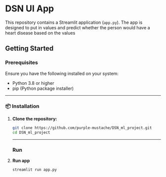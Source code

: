 # DSN UI App

This repository contains a Streamlit application (`app.py`). The app is designed to put in values and predict whether the person would have a heart disease based on the values

## Getting Started

### Prerequisites

Ensure you have the following installed on your system:

- Python 3.8 or higher  
- pip (Python package installer)  

---

### 📦 Installation

1. **Clone the repository:**

   ```bash
   git clone https://github.com/purple-mustache/DSN_ml_project.git
   cd DSN_ml_project

   ```
   ---
   ### Run
2. **Run app**
   ```bash
   streamlit run app.py
   ```

